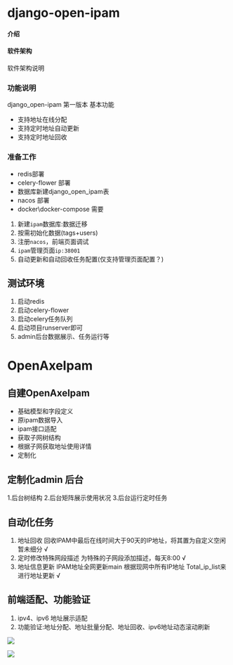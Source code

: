 # django-open-ipam

#### 介绍
#### 软件架构
软件架构说明
### 功能说明
django_open-ipam 第一版本
基本功能
- 支持地址在线分配
- 支持定时地址自动更新
- 支持定时地址回收

### 准备工作
- redis部署 
- celery-flower 部署
- 数据库新建django_open_ipam表
- nacos 部署
- docker\docker-compose 需要


1. 新建`ipam`数据库:数据迁移
2. 按需初始化数据(tags+users)
3. 注册`nacos`，前端页面调试
4. `ipam`管理页面`ip:38001`
5. 自动更新和自动回收任务配置(仅支持管理页面配置？)


## 测试环境
1. 启动redis
2. 启动celery-flower
3. 启动celery任务队列
4. 启动项目runserver即可
5. admin后台数据展示、任务运行等


# OpenAxeIpam
## 自建OpenAxeIpam
- 基础模型和字段定义
- 原ipam数据导入
- ipam接口适配
 - 获取子网树结构
 - 根据子网获取地址使用详情
- 定制化
## 定制化admin 后台
 1.后台树结构
 2.后台矩阵展示使用状况
 3.后台运行定时任务
## 自动化任务
 1. 地址回收 回收IPAM中最后在线时间大于90天的IP地址，将其置为自定义空闲 暂未细分 √
 2. 定时修改特殊网段描述 为特殊的子网段添加描述，每天8:00 √
 3. 地址信息更新  IPAM地址全网更新main  根据现网中所有IP地址 Total_ip_list来进行地址更新 √
 
 ## 前端适配、功能验证
 1. ipv4、ipv6 地址展示适配
 2. 功能验证:地址分配、地址批量分配、地址回收、ipv6地址动态滚动刷新
 
 ![](https://cdn.staticaly.com/gh/xuehaoweng/netaxe-image@master/image.3uxeaoy3gn60.webp)
 
 ![](https://cdn.staticaly.com/gh/xuehaoweng/netaxe-image@master/image.6garenx0krc0.webp)